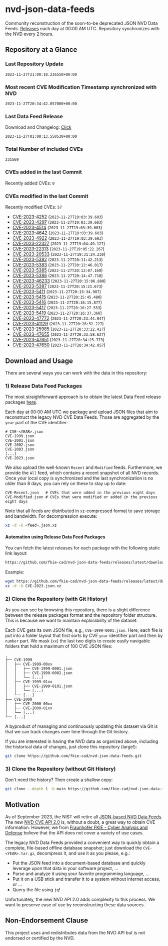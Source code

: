 # nvd-json-data-feeds

Community reconstruction of the soon-to-be deprecated JSON NVD Data Feeds. 
[Releases](https://github.com/fkie-cad/nvd-json-data-feeds/releases/latest) each day at 00:00 AM UTC.
Repository synchronizes with the NVD every 2 hours.

## Repository at a Glance

### Last Repository Update

```plain
2023-11-27T21:00:18.236550+00:00
```

### Most recent CVE Modification Timestamp synchronized with NVD

```plain
2023-11-27T20:34:42.057000+00:00
```

### Last Data Feed Release

Download and Changelog: [Click](https://github.com/fkie-cad/nvd-json-data-feeds/releases/latest)

```plain
2023-11-27T01:00:13.550530+00:00
```

### Total Number of included CVEs

```plain
231569
```

### CVEs added in the last Commit

Recently added CVEs: `0`



### CVEs modified in the last Commit

Recently modified CVEs: `57`

* [CVE-2023-4252](CVE-2023/CVE-2023-42xx/CVE-2023-4252.json) (`2023-11-27T19:03:39.603`)
* [CVE-2023-4297](CVE-2023/CVE-2023-42xx/CVE-2023-4297.json) (`2023-11-27T19:03:39.603`)
* [CVE-2023-4514](CVE-2023/CVE-2023-45xx/CVE-2023-4514.json) (`2023-11-27T19:03:39.603`)
* [CVE-2023-4642](CVE-2023/CVE-2023-46xx/CVE-2023-4642.json) (`2023-11-27T19:03:39.603`)
* [CVE-2023-4922](CVE-2023/CVE-2023-49xx/CVE-2023-4922.json) (`2023-11-27T19:03:39.603`)
* [CVE-2023-22327](CVE-2023/CVE-2023-223xx/CVE-2023-22327.json) (`2023-11-27T19:04:49.127`)
* [CVE-2023-22313](CVE-2023/CVE-2023-223xx/CVE-2023-22313.json) (`2023-11-27T19:05:22.267`)
* [CVE-2023-20533](CVE-2023/CVE-2023-205xx/CVE-2023-20533.json) (`2023-11-27T19:31:24.230`)
* [CVE-2023-5382](CVE-2023/CVE-2023-53xx/CVE-2023-5382.json) (`2023-11-27T20:11:42.213`)
* [CVE-2023-5383](CVE-2023/CVE-2023-53xx/CVE-2023-5383.json) (`2023-11-27T20:12:46.017`)
* [CVE-2023-5385](CVE-2023/CVE-2023-53xx/CVE-2023-5385.json) (`2023-11-27T20:13:07.160`)
* [CVE-2023-5386](CVE-2023/CVE-2023-53xx/CVE-2023-5386.json) (`2023-11-27T20:14:47.710`)
* [CVE-2023-46233](CVE-2023/CVE-2023-462xx/CVE-2023-46233.json) (`2023-11-27T20:15:06.880`)
* [CVE-2023-5387](CVE-2023/CVE-2023-53xx/CVE-2023-5387.json) (`2023-11-27T20:15:21.673`)
* [CVE-2023-5411](CVE-2023/CVE-2023-54xx/CVE-2023-5411.json) (`2023-11-27T20:15:34.987`)
* [CVE-2023-5415](CVE-2023/CVE-2023-54xx/CVE-2023-5415.json) (`2023-11-27T20:15:45.480`)
* [CVE-2023-5416](CVE-2023/CVE-2023-54xx/CVE-2023-5416.json) (`2023-11-27T20:16:15.877`)
* [CVE-2023-5417](CVE-2023/CVE-2023-54xx/CVE-2023-5417.json) (`2023-11-27T20:16:27.553`)
* [CVE-2023-5419](CVE-2023/CVE-2023-54xx/CVE-2023-5419.json) (`2023-11-27T20:16:37.360`)
* [CVE-2023-47772](CVE-2023/CVE-2023-477xx/CVE-2023-47772.json) (`2023-11-27T20:23:44.047`)
* [CVE-2023-41129](CVE-2023/CVE-2023-411xx/CVE-2023-41129.json) (`2023-11-27T20:26:52.227`)
* [CVE-2023-25985](CVE-2023/CVE-2023-259xx/CVE-2023-25985.json) (`2023-11-27T20:33:22.427`)
* [CVE-2023-47655](CVE-2023/CVE-2023-476xx/CVE-2023-47655.json) (`2023-11-27T20:33:58.627`)
* [CVE-2023-47651](CVE-2023/CVE-2023-476xx/CVE-2023-47651.json) (`2023-11-27T20:34:25.773`)
* [CVE-2023-47650](CVE-2023/CVE-2023-476xx/CVE-2023-47650.json) (`2023-11-27T20:34:42.057`)


## Download and Usage

There are several ways you can work with the data in this repository:

### 1) Release Data Feed Packages

The most straightforward approach is to obtain the latest Data Feed release packages [here](https://github.com/fkie-cad/nvd-json-data-feeds/releases/latest).

Each day at 00:00 AM UTC we package and upload JSON files that aim to reconstruct the legacy NVD CVE Data Feeds.
Those are aggregated by the `year` part of the CVE identifier:

```
# CVE-<YEAR>.json
CVE-1999.json
CVE-2001.json
CVE-2002.json
CVE-2003.json
[...]
CVE-2023.json
```

We also upload the well-known `Recent` and `Modified` feeds.
Furthermore, we provide the `All` feed, which contains a recent snapshot of all NVD records.
Once your local copy is synchronized and the last synchronization is no older than 8 days, you can rely on these to stay up to date:

```plain
CVE-Recent.json   # CVEs that were added in the previous eight days
CVE-Modified.json # CVEs that were modified or added in the previous eight days
```

Note that all feeds are distributed in `xz`-compressed format to save storage and bandwidth.
For decompression execute:

```sh
xz -d -k <feed>.json.xz
```


#### Automation using Release Data Feed Packages

You can fetch the latest releases for each package with the following static link layout:

```sh
https://github.com/fkie-cad/nvd-json-data-feeds/releases/latest/download/CVE-<YEAR>.json.xz
```

Example:

```sh
wget https://github.com/fkie-cad/nvd-json-data-feeds/releases/latest/download/CVE-2023.json.xz
xz -d -k CVE-2023.json.xz
```

### 2) Clone the Repository (with Git History)

As you can see by browsing this repository, there is a slight difference between the release packages format and the repository folder structure.
This is because we want to maintain explorability of the dataset.

Each CVE gets its own JSON file, e.g., `CVE-1999-0001.json`.
Here, each file is put into a folder layout that first sorts by CVE `year` identifier part and then by `number` part.
We mask (`xx`) the last two digits to create easily navigable folders that hold a maximum of 100 CVE JSON files:

```plain
.
├── CVE-1999
│   ├── CVE-1999-00xx
│   │   ├── CVE-1999-0001.json
│   │   ├── CVE-1999-0002.json
│   │   └── [...]
│   ├── CVE-1999-01xx
│   │   ├── CVE-1999-0101.json
│   │   └── [...]
│   └── [...]
├── CVE-2000
│   ├── CVE-2000-00xx
│   ├── CVE-2000-01xx
│   └── [...]
└── [...]
```

A byproduct of managing and continuously updating this dataset via Git is that we can track changes over time through the Git history.

If you are interested in having the NVD data as organized above, including the historical data of changes, just clone this repository (large!):

```sh
git clone https://github.com/fkie-cad/nvd-json-data-feeds.git
```

### 3) Clone the Repository (without Git History)

Don't need the history? Then create a shallow copy:

```sh
git clone --depth 1 -b main https://github.com/fkie-cad/nvd-json-data-feeds.git
```

## Motivation

As of September 2023, the NIST will retire all [JSON-based NVD Data Feeds](https://nvd.nist.gov/vuln/data-feeds#divRetirementBanner-1).
The new [NVD CVE API 2.0](https://nvd.nist.gov/developers/vulnerabilities) is, without a doubt, a great way to obtain CVE information.
However, we from [Fraunhofer FKIE - Cyber Analysis and Defense](https://www.fkie.fraunhofer.de/en/departments/cad.html) believe that the API does not cover a variety of use cases.

The legacy NVD Data Feeds provided a convenient way to quickly obtain a complete, file-based offline database snapshot; just download the `CVE-<YEAR>.tar.gz`, decompress it, and use it as you please, e.g.:

* Put the JSON feed into a document-based database and quickly leverage upon that data in your software project, ...
* Parse and analyze it using your favorite programming language, ...
* Put it on a USB stick and transfer it to a system without internet access, or ...
* Query the file using `jq`!

Unfortunately, the new NVD API 2.0 adds complexity to this process.
We want to preserve ease of use by reconstructing these data sources.

## Non-Endorsement Clause

This project uses and redistributes data from the NVD API but is not endorsed or certified by the NVD.